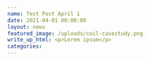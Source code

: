 ```yaml
---
name: Test Post April 1
date: 2021-04-01 00:00:00
layout: news
featured_image: /uploads/coil-casestudy.png
write_up_html: <p>Lorem ipsum</p>
categories:
---
```

